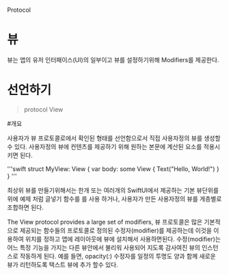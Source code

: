 Protocol
# 뷰

뷰는 앱의 유저 인터패이스(UI)의 일부이고  뷰를 설정하기위해 Modifiers를 제공한다.

# 선언하기

>protocol View

#개요

사용자가 뷰 프로토콜로에서 확인된 형태를 선언함으로서 직접 사용자정의 뷰를 생성할 수 있다.
사용자정의 뷰에 컨텐츠를 제공하기 위해 원하는 본문에 계산된 요소를 적용시키면 된다.

'''swift
 struct MyView: View {
    var body: some View {
         Text("Hello, World!")
   }
}
'''

최상위 뷰를 만들기위해서는 한개 또는 여러개의 SwiftUI에서 제공하는 기본 뷰단위를 위에 예제 처럼 글넣기 함수를 를 사용 하거나, 사용자가 만든 사용자정의 뷰를 게층별로 조합하면 된다.

The View protocol provides a large set of modifiers,
뷰 프로토콜은 많은 기본적으로 제공되는 함수들의 프로토콜로 정의된 수정자(modifier)를 제공하는데 이것을 이용하여 위치를 정하고 앱에 레이아웃에 뷰에 설치해서 사용하면된다.  수정(modifier)는 어느 특정 기능을 가지는 다른 뷰안에서 불리워 사용되어 지도록 감사여진 뷰의 인스턴스로 작동하게 된다. 예를 들면, opacity(_:_) 수정자를 일정의 투명도 양과 함께 새로운 뷰가 리턴하도록 택스트 뷰에 추가 할수 있다.
